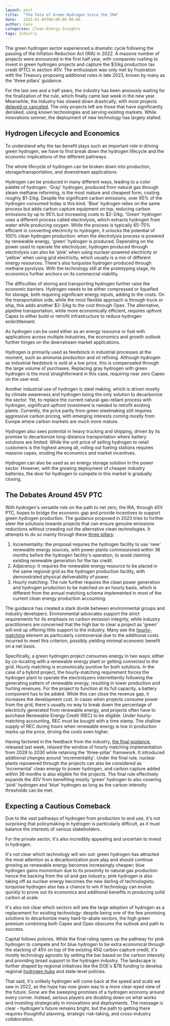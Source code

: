 ```yaml
---
layout: post
title:  "The Tale of Green Hydrogen Since the IRA"
date:   2025-01-05T00:00:00-00:00
author: Cece
categories: Clean-Energy-Insights
tags: Industry
---
```


The green hydrogen sector experienced a dramatic cycle following the passing of the Inflation Reduction Act (IRA) in 2022. A massive number of projects were announced in the first half year, with companies rushing to invest in green hydrogen projects and capture the $3/kg production tax credit (PTC) in section 45V. The enthusiasm was only met by frustration with the Treasury proposing additional rules in late 2023, known by many as the 'three pillars' guidance.

For the last one and a half years, the industry has been anxiously waiting for the finalization of the rule, which finally came last week in the new year. Meanwhile, the industry has slowed down drastically, with most projects [delayed or canceled](https://www.cleantech.com/investing-in-green-hydrogen-2024-tackling-green-hydrogens-growing-pains/). The only projects left are those that have significantly derisked, using known technologies and serving existing markets. While innovations simmer, the deployment of new technology has largely stalled.

## Hydrogen Lifecycle and Economics

To understand why the tax benefit plays such an important role in driving green hydrogen, we have to first break down the hydrogen lifecycle and the economic implications of the different pathways.

The whole lifecycle of hydrogen can be broken down into production, storage/transportation, and downstream applications.

Hydrogen can be produced in many different ways, leading to a color palette of hydrogen. 'Gray' hydrogen, produced from natural gas through steam methane reforming, is the most mature and cheapest form, costing roughly $1-2/kg. Despite the significant carbon emissions, over 95% of the hydrogen consumed today is this kind. 'Blue' hydrogen relies on the same process but adds carbon capture equipment on top, reducing carbon emissions by up to 95% but increasing costs to $2-3/kg. 'Green' hydrogen uses a different process called electrolysis, which extracts hydrogen from water while producing oxygen. While the process is typically 65-75% efficient in converting electricity to hydrogen, it unlocks the potential of 100% clean hydrogen production: when the electrolysis process is powered by renewable energy, 'green' hydrogen is produced. Depending on the power used to operate the electrolyzer, hydrogen produced through electrolysis can also be 'pink' when using nuclear-powered electricity or 'yellow' when using grid electricity, which usually is a mix of different energy resources. There's also turquoise hydrogen produced through methane pyrolysis. With the technology still at the prototyping stage, its economics further anchors on its commercial viability.

The difficulties of storing and transporting hydrogen further raise the economic barriers. Hydrogen needs to be either compressed or liquefied for storage, both requiring significant energy inputs, adding to the costs. On the transportation side, while the most flexible approach is through truck or ship, this adds another $2-3/kg to the cost through Opex. The alternative, pipeline transportation, while more economically efficient, requires upfront Capex to either build or retrofit infrastructure to reduce hydrogen embrittlement.

As hydrogen can be used either as an energy resource or fuel with applications across multiple industries, the economics and growth outlook further hinges on the downstream market applications. 

Hydrogen is primarily used as feedstock in industrial processes at the moment, such as ammonia production and oil refining. Although hydrogen as industrial feedstock is sold at a low price, this is compensated through the large volume of purchases. Replacing gray hydrogen with green hydrogen is the most straightforward in this case, requiring near zero Capex on the user end.

Another industrial use of hydrogen is steel making, which is driven mostly by climate awareness and hydrogen being the only solution to decarbonize the sector. Yet, to replace the current natural-gas-reliant process with hydrogen, significant upfront investment is needed to retrofit existing plants. Currently, the price parity from green steelmaking still requires aggressive carbon pricing, with emerging interests coming mostly from Europe where carbon markets are much more mature.

Hydrogen also sees potential in heavy trucking and shipping, driven by its promise to decarbonize long-distance transportation where battery solutions are limited. While the unit price of selling hydrogen to retail customers is the highest among all, rolling out fueling stations requires massive capex, eroding the economics and market incentives.

Hydrogen can also be used as an energy storage solution in the power sector. However, with the growing deployment of cheaper industry batteries, the door for hydrogen to compete in this market is gradually closing.

## The Debates Around 45V PTC

With hydrogen's versatile role on the path to net zero, the IRA, through 45V PTC, hopes to bridge the economic gap and provide incentives to support green hydrogen production. The guidance proposed in 2023 tries to further steer the solutions towards projects that can ensure genuine emissions reductions without crowding out the alternative clean technologies. It attempts to do so mainly through these [three pillars](https://www.projectfinance.law/publications/2024/january/hydrogen-tax-credit-guidance/):

1. Incrementality: the proposal requires the hydrogen facility to use 'new' renewable energy sources, with power plants commissioned within 36 months before the hydrogen facility's operation, to avoid claiming existing renewable generation for the tax credit.
2. Adjacency: It requires the renewable energy resource to be placed in the same regional grid as the hydrogen production facility, with demonstrated physical deliverability of power.
3. Hourly matching: The rule further requires the clean power generation and hydrogen production to be matched on an hourly basis, which is different from the annual matching schema implemented in most of the current clean energy production accounting.

The guidance has created a stark divide between environmental groups and industry developers. Environmental advocates support the strict requirements for its emphasis on carbon emission integrity, while industry practitioners are concerned that the high bar to clear a project as 'green' will end up offering little support to the industry. Many see the [hourly-matching](https://www.canarymedia.com/articles/hydrogen/the-new-hydrogen-tax-credits-could-revolutionize-how-clean-energy-is-counted) element as particularly controversial due to the additional costs incurred to meet this criterion, possibly yielding minimal economic benefit on a net basis.

Specifically, a green hydrogen project consumes energy in two ways: either by co-locating with a renewable energy plant or getting connected to the grid. Hourly matching is economically punitive for both solutions. In the case of a hybrid project, the hourly-matching requirement forces the hydrogen plant to operate the electrolyzers intermittently following the generating pattern of renewable energy, resulting in lower production and hurting revenues. For the project to function at its full capacity, a battery component has to be added. While this can close the revenue gap, it increases the development cost. In cases when projects consume power from the grid, there's usually no way to break down the percentage of electricity generated from renewable energy, and projects often have to purchase Renewable Energy Credit (REC) to be eligible. Under hourly-matching accounting, REC must be bought with a time stamp. The shallow supply of REC during hours when renewable energy is low in production marks up the price, driving the costs even higher.

Having factored in the feedback from the industry, [the final guidance](https://home.treasury.gov/news/press-releases/jy2768), released last week, relaxed the window of hourly matching implementation from 2028 to 2030 while retaining the 'three-pillar' framework. It introduced additional changes around 'incrementality'. Under the final rule, nuclear plants repowered through the projects can also be considered as 'incremental' clean energy to power hydrogen, and carbon capture added within 36 months is also eligible for the projects. The final rule effectively expands the 45V from benefiting mostly 'green' hydrogen to also covering 'pink' hydrogen and 'blue' hydrogen as long as the carbon intensity thresholds can be met.

## Expecting a Cautious Comeback 

Due to the vast pathways of hydrogen from production to end use, it's not surprising that policymaking in hydrogen is particularly difficult, as it must balance the interests of various stakeholders.

For the private sector, it's also incredibly appealing and uncertain to invest in hydrogen. 

It's not clear which technology will win out: green hydrogen has attracted the most attention as a decarbonization pure play and should continue growing as renewable energy becomes increasingly cheaper; blue hydrogen gains momentum due to its proximity to natural gas production hence the backing from the oil and gas industry; pink hydrogen is also taking off as nuclear energy becomes the new darling of technologists; turquoise hydrogen also has a chance to win if technology can evolve quickly to prove out its economics and additional benefits in producing solid carbon at scale. 

It's also not clear which sectors will see the large adoption of hydrogen as a replacement for existing technology: despite being one of the few promising solutions to decarbonize many hard-to-abate sectors, the high green premium combining both Capex and Opex obscures the outlook and path to success.

Capital follows policies. While the final ruling opens up the pathway for pink hydrogen to compete and for blue hydrogen to be extra economical through the stacking of 45V on top of the existing 45Q carbon capture credit, it's mostly technology agnostic by setting the bar based on the carbon intensity and providing broad support to the hydrogen industry. The landscape is further shaped by regional initiatives like the DOE's $7B funding to develop regional [hydrogen hubs](https://www.energy.gov/oced/regional-clean-hydrogen-hubs-0) and state-level policies.

That said, it's unlikely hydrogen will come back at the speed and scale we saw in 2022, as the hype has now given way to a more clear-eyed view of the future. Gone are the sweeping promises of a hydrogen economy around every corner. Instead, serious players are doubling down on what works and investing strategically in innovations and deployments. The message is clear - hydrogen's future remains bright, but the path to getting there requires thoughtful planning, strategic risk-taking, and cross-industry collaboration.